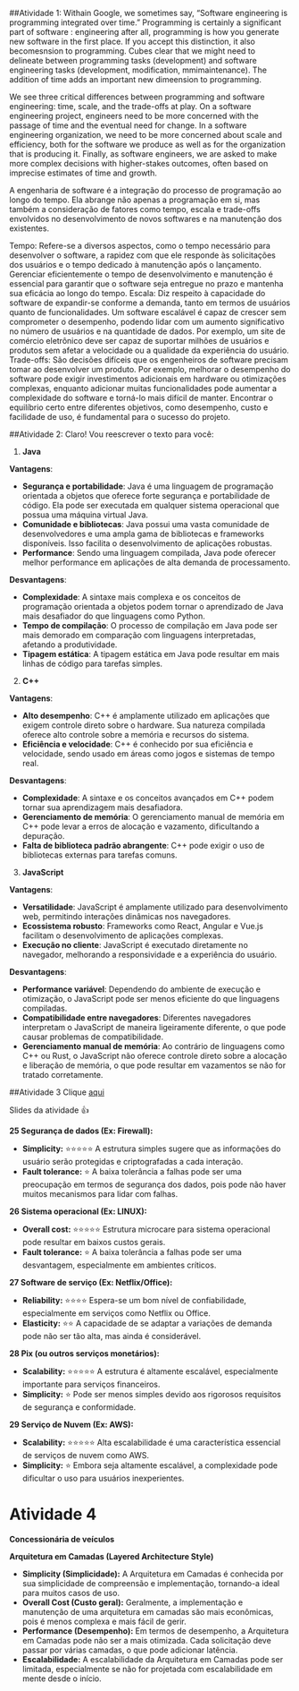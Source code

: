 ##Atividade 1:
Withain Google, we sometimes say, “Software engineering is programming integrated over time.” Programming is certainly a significant part of software : engineering after all, programming is how you generate new software in the first place. If you accept this distinction, it also becomesnsion to programming. Cubes clear that we might need to delineate between programming tasks (development) and software engineering tasks (development, modification, mmimaintenance). The addition of time adds an important new dimeension to programming.

We see three critical differences between programming and software engineering: time, scale, and the trade-offs at play. On a software engineering project, engineers need to be more concerned with the passage of time and the eventual need for change. In a software engineering organization, we need to be more concerned about scale and efficiency, both for the software we produce as well as for the organization that is producing it. Finally, as software engineers, we are asked to make more complex decisions with higher-stakes outcomes, often based on imprecise estimates of time and growth.

A engenharia de software é a integração do processo de programação ao longo do tempo. Ela abrange não apenas a programação em si, mas também a consideração de fatores como tempo, escala e trade-offs envolvidos no desenvolvimento de novos softwares e na manutenção dos existentes.

Tempo: Refere-se a diversos aspectos, como o tempo necessário para desenvolver o software, a rapidez com que ele responde às solicitações dos usuários e o tempo dedicado à manutenção após o lançamento. Gerenciar eficientemente o tempo de desenvolvimento e manutenção é essencial para garantir que o software seja entregue no prazo e mantenha sua eficácia ao longo do tempo.
Escala: Diz respeito à capacidade do software de expandir-se conforme a demanda, tanto em termos de usuários quanto de funcionalidades. Um software escalável é capaz de crescer sem comprometer o desempenho, podendo lidar com um aumento significativo no número de usuários e na quantidade de dados. Por exemplo, um site de comércio eletrônico deve ser capaz de suportar milhões de usuários e produtos sem afetar a velocidade ou a qualidade da experiência do usuário.
Trade-offs: São decisões difíceis que os engenheiros de software precisam tomar ao desenvolver um produto. Por exemplo, melhorar o desempenho do software pode exigir investimentos adicionais em hardware ou otimizações complexas, enquanto adicionar muitas funcionalidades pode aumentar a complexidade do software e torná-lo mais difícil de manter. Encontrar o equilíbrio certo entre diferentes objetivos, como desempenho, custo e facilidade de uso, é fundamental para o sucesso do projeto.

##Atividade 2:
Claro! Vou reescrever o texto para você:

1. **Java**

**Vantagens**:
- **Segurança e portabilidade**: Java é uma linguagem de programação orientada a objetos que oferece forte segurança e portabilidade de código. Ela pode ser executada em qualquer sistema operacional que possua uma máquina virtual Java.
- **Comunidade e bibliotecas**: Java possui uma vasta comunidade de desenvolvedores e uma ampla gama de bibliotecas e frameworks disponíveis. Isso facilita o desenvolvimento de aplicações robustas.
- **Performance**: Sendo uma linguagem compilada, Java pode oferecer melhor performance em aplicações de alta demanda de processamento.

**Desvantagens**:
- **Complexidade**: A sintaxe mais complexa e os conceitos de programação orientada a objetos podem tornar o aprendizado de Java mais desafiador do que linguagens como Python.
- **Tempo de compilação**: O processo de compilação em Java pode ser mais demorado em comparação com linguagens interpretadas, afetando a produtividade.
- **Tipagem estática**: A tipagem estática em Java pode resultar em mais linhas de código para tarefas simples.

2. **C++**

**Vantagens**:
- **Alto desempenho**: C++ é amplamente utilizado em aplicações que exigem controle direto sobre o hardware. Sua natureza compilada oferece alto controle sobre a memória e recursos do sistema.
- **Eficiência e velocidade**: C++ é conhecido por sua eficiência e velocidade, sendo usado em áreas como jogos e sistemas de tempo real.

**Desvantagens**:
- **Complexidade**: A sintaxe e os conceitos avançados em C++ podem tornar sua aprendizagem mais desafiadora.
- **Gerenciamento de memória**: O gerenciamento manual de memória em C++ pode levar a erros de alocação e vazamento, dificultando a depuração.
- **Falta de biblioteca padrão abrangente**: C++ pode exigir o uso de bibliotecas externas para tarefas comuns.

3. **JavaScript**

**Vantagens**:
- **Versatilidade**: JavaScript é amplamente utilizado para desenvolvimento web, permitindo interações dinâmicas nos navegadores.
- **Ecossistema robusto**: Frameworks como React, Angular e Vue.js facilitam o desenvolvimento de aplicações complexas.
- **Execução no cliente**: JavaScript é executado diretamente no navegador, melhorando a responsividade e a experiência do usuário.

**Desvantagens**:
- **Performance variável**: Dependendo do ambiente de execução e otimização, o JavaScript pode ser menos eficiente do que linguagens compiladas.
- **Compatibilidade entre navegadores**: Diferentes navegadores interpretam o JavaScript de maneira ligeiramente diferente, o que pode causar problemas de compatibilidade.
- **Gerenciamento manual de memória**: Ao contrário de linguagens como C++ ou Rust, o JavaScript não oferece controle direto sobre a alocação e liberação de memória, o que pode resultar em vazamentos se não for tratado corretamente.

##Atividade 3
Clique [aqui](https://docs.google.com/presentation/d/1Lmad2CS1pM1UycQpYn6FiDm2NsEO6CVSchym65tuk4U/edit#slide=id.g1f2b4e971a0_0_139)

Slides da atividade 👍

**25 Segurança de dados (Ex: Firewall):**

- **Simplicity:** ⭐⭐⭐⭐⭐ A estrutura simples sugere que as informações do usuário serão protegidas e criptografadas a cada interação.
- **Fault tolerance:** ⭐ A baixa tolerância a falhas pode ser uma preocupação em termos de segurança dos dados, pois pode não haver muitos mecanismos para lidar com falhas.

**26 Sistema operacional (Ex: LINUX):**

- **Overall cost:** ⭐⭐⭐⭐⭐ Estrutura microcare para sistema operacional pode resultar em baixos custos gerais.
- **Fault tolerance:** ⭐ A baixa tolerância a falhas pode ser uma desvantagem, especialmente em ambientes críticos.

**27 Software de serviço (Ex: Netflix/Office):**

- **Reliability:** ⭐⭐⭐⭐ Espera-se um bom nível de confiabilidade, especialmente em serviços como Netflix ou Office.
- **Elasticity:** ⭐⭐ A capacidade de se adaptar a variações de demanda pode não ser tão alta, mas ainda é considerável.

**28 Pix (ou outros serviços monetários):**

- **Scalability:** ⭐⭐⭐⭐⭐ A estrutura é altamente escalável, especialmente importante para serviços financeiros.
- **Simplicity:** ⭐ Pode ser menos simples devido aos rigorosos requisitos de segurança e conformidade.

**29 Serviço de Nuvem (Ex: AWS):**

- **Scalability:** ⭐⭐⭐⭐⭐ Alta escalabilidade é uma característica essencial de serviços de nuvem como AWS.
- **Simplicity:** ⭐ Embora seja altamente escalável, a complexidade pode dificultar o uso para usuários inexperientes.
# Atividade 4
**Concessionária de veículos**

**Arquitetura em Camadas (Layered Architecture Style)**

- **Simplicity (Simplicidade):** A Arquitetura em Camadas é conhecida por sua simplicidade de compreensão e implementação, tornando-a ideal para muitos casos de uso.
- **Overall Cost (Custo geral):** Geralmente, a implementação e manutenção de uma arquitetura em camadas são mais econômicas, pois é menos complexa e mais fácil de gerir.
- **Performance (Desempenho):** Em termos de desempenho, a Arquitetura em Camadas pode não ser a mais otimizada. Cada solicitação deve passar por várias camadas, o que pode adicionar latência.
- **Escalabilidade:** A escalabilidade da Arquitetura em Camadas pode ser limitada, especialmente se não for projetada com escalabilidade em mente desde o início.